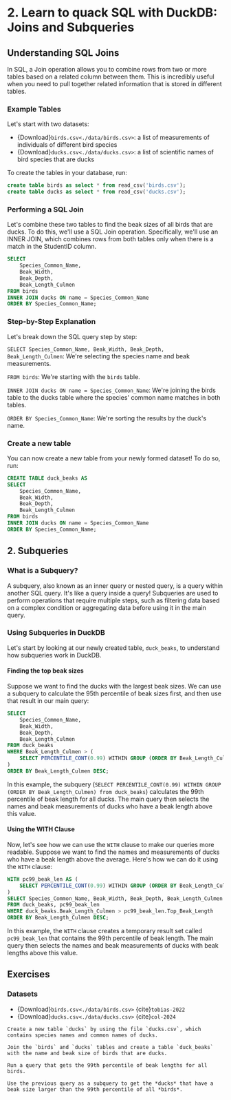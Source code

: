 # 2. Learn to quack SQL with DuckDB: Joins and Subqueries

## Understanding SQL Joins
In SQL, a Join operation allows you to combine rows from two or more tables based on a related column between them. This is incredibly useful when you need to pull together related information that is stored in different tables.

### Example Tables
Let's start with two datasets:

- {Download}`birds.csv<./data/birds.csv>`: a list of measurements of individuals of different bird species
- {Download}`ducks.csv<./data/ducks.csv>`: a list of scientific names of bird species that are ducks

To create the tables in your database, run:

```SQL
create table birds as select * from read_csv('birds.csv');
create table ducks as select * from read_csv('ducks.csv');
```

### Performing a SQL Join

Let's combine these two tables to find the beak sizes of all birds that are ducks. To do this, we'll use a SQL Join operation. Specifically, we'll use an INNER JOIN, which combines rows from both tables only when there is a match in the StudentID column.

```SQL
SELECT
    Species_Common_Name,
    Beak_Width,
    Beak_Depth,
    Beak_Length_Culmen
FROM birds
INNER JOIN ducks ON name = Species_Common_Name
ORDER BY Species_Common_Name;
```

### Step-by-Step Explanation
Let's break down the SQL query step by step:

`SELECT Species_Common_Name, Beak_Width, Beak_Depth, Beak_Length_Culmen`: We're selecting the species name and beak measurements.

`FROM birds`: We're starting with the `birds` table.

`INNER JOIN ducks ON name = Species_Common_Name`: We're joining the birds table to the ducks table where the species' common name matches in both tables.

`ORDER BY Species_Common_Name`: We're sorting the results by the duck's name.

### Create a new table

You can now create a new table from your newly formed dataset! To do so, run:

```SQL
CREATE TABLE duck_beaks AS
SELECT
    Species_Common_Name,
    Beak_Width,
    Beak_Depth,
    Beak_Length_Culmen
FROM birds
INNER JOIN ducks ON name = Species_Common_Name
ORDER BY Species_Common_Name;
```

## 2. Subqueries

### What is a Subquery?

A subquery, also known as an inner query or nested query, is a query within another SQL query. It's like a query inside a query! Subqueries are used to perform operations that require multiple steps, such as filtering data based on a complex condition or aggregating data before using it in the main query.

### Using Subqueries in DuckDB

Let's start by looking at our newly created table, `duck_beaks`, to understand how subqueries work in DuckDB.

#### Finding the top beak sizes
Suppose we want to find the ducks with the largest beak sizes. We can use a subquery to calculate the 95th percentile of beak sizes first, and then use that result in our main query:

```SQL
SELECT
    Species_Common_Name,
    Beak_Width,
    Beak_Depth,
    Beak_Length_Culmen
FROM duck_beaks
WHERE Beak_Length_Culmen > (
    SELECT PERCENTILE_CONT(0.99) WITHIN GROUP (ORDER BY Beak_Length_Culmen) from duck_beaks
)
ORDER BY Beak_Length_Culmen DESC;
```

In this example, the subquery (`SELECT PERCENTILE_CONT(0.99) WITHIN GROUP (ORDER BY Beak_Length_Culmen) from duck_beaks`) calculates the 99th percentile of beak length for all ducks. The main query then selects the names and beak measurements of ducks who have a beak length above this value.

#### Using the WITH Clause

Now, let's see how we can use the `WITH` clause to make our queries more readable. Suppose we want to find the names and measurements of ducks who have a beak length above the average. Here's how we can do it using the `WITH` clause:

```SQL
WITH pc99_beak_len AS (
    SELECT PERCENTILE_CONT(0.99) WITHIN GROUP (ORDER BY Beak_Length_Culmen) as Top_Beak_Length from duck_beaks
)
SELECT Species_Common_Name, Beak_Width, Beak_Depth, Beak_Length_Culmen
FROM duck_beaks, pc99_beak_len
WHERE duck_beaks.Beak_Length_Culmen > pc99_beak_len.Top_Beak_Length
ORDER BY Beak_Length_Culmen DESC;
```

In this example, the `WITH` clause creates a temporary result set called `pc99_beak_len` that contains the 99th percentile of beak length. The main query then selects the names and beak measurements of ducks with beak lengths above this value.

## Exercises

### Datasets

- {Download}`birds.csv<./data/birds.csv>` {cite}`tobias-2022`
- {Download}`ducks.csv<./data/ducks.csv>` {cite}`col-2024`

```{admonition} Exercise
Create a new table `ducks` by using the file `ducks.csv`, which contains species names and common names of ducks.
```

```{admonition} Exercise
Join the `birds` and `ducks` tables and create a table `duck_beaks` with the name and beak size of birds that are ducks.
``` 

```{admonition} Exercise
Run a query that gets the 99th percentile of beak lengths for all birds.
```

```{admonition} Exercise
Use the previous query as a subquery to get the *ducks* that have a beak size larger than the 99th percentile of all *birds*.
```

